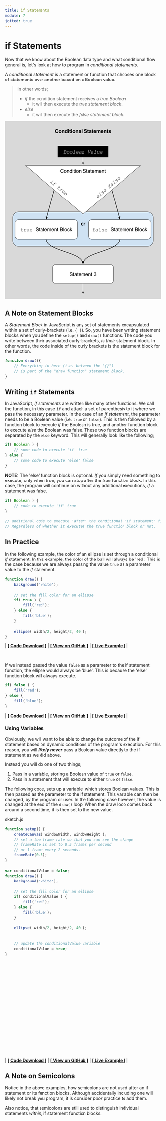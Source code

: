 ```yaml
---
title: if Statements
module: 7
jotted: true
---
```


# if Statements

Now that we know about the Boolean data type and what conditional flow general is, let's look at how to program in _conditional statements_.

A _conditional statement_ is a statement or function that chooses one block of statements over another based on a Boolean value.

> In other words;
>
> - _if_ the condition statement receives a _true Boolean_
>   - it will then execute the _true statement block_.
> - _else_
>   - it will then execute the _false statement block_.

![Visual example of a conditional statement program flow.](../imgs/ConditionalStatement.png "Visual example of a conditional statement program flow.")

## A Note on Statement Blocks

A _Statement Block_ in JavaScript is any set of statements encapsulated within a set of curly-brackets (i.e. `{ }`). So, you have been writing statement blocks when you define the `setup()` and `draw()` functions. The code you write between their associated curly-brackets, _is their_ statement block. In other words, the code inside of the curly brackets is the statement block for the function.

```js
function draw(){
    // Everything in here (i.e. between the "{}")
    // is part of the "draw function" statement block.
}
```

## Writing `if` Statements

In JavaScript, _if statements_ are written like many other functions. We call the function, in this case `if` and attach a set of parenthesis to it where we pass the necessary parameter. In the case of an _if statement_, the parameter needs to be a Boolean value (i.e. `true` or `false`). This is then followed by a function block to execute _if_ the Boolean is true, and another function block to execute _else_ the Boolean was false. These two function blocks are separated by the `else` keyword. This will generally look like the following;

```js
if( Boolean ) {
    // some code to execute 'if' true
} else {
    // some code to execute 'else' false
}
```

**NOTE:** The 'else' function block is optional. _If_ you simply need something to execute, only when true, you can stop after the _true_ function block. In this case, the program will continue on without any additional executions, _if_ a statement was false.

```js
if( Boolean ) {
    // code to execute 'if' true
}

// additional code to execute 'after' the conditional 'if statement' finished execution.
// Regardless of whether it executes the true function block or not.
```

## In Practice

In the following example, the color of an ellipse is set through a conditional _if_ statement. In this example, the color of the ball will always be 'red'. This is the case because we are always passing the value `true` as a parameter value to the _if_ statement.

```js
function draw() {
    background('white');

    // set the fill color for an ellipse
    if( true ) {
        fill('red');
    } else {
        fill('blue');
    }

    ellipse( width/2, height/2, 40 );
}
```

| [**[ Code Download ]**](https://github.com/Montana-Media-Arts/120_CreativeCoding/raw/master/lecture_code/07/01_if_01/01_if_01.zip) | [**[ View on GitHub ]**](https://github.com/Montana-Media-Arts/120_CreativeCoding/raw/master/lecture_code/07/01_if_01/) | [**[ Live Example ]**](https://montana-media-arts.github.io/120_CreativeCoding/lecture_code/07/01_if_01/) |

<br />


If we instead passed the value `false` as a parameter to the if statement function, the ellipse would always be 'blue'. This is because the 'else' function block will always execute.

```js
if( false ) {
    fill('red');
} else {
    fill('blue');
}
```

| [**[ Code Download ]**](https://github.com/Montana-Media-Arts/120_CreativeCoding/raw/master/lecture_code/07/01_if_02/01_if_02.zip) | [**[ View on GitHub ]**](https://github.com/Montana-Media-Arts/120_CreativeCoding/raw/master/lecture_code/07/01_if_02/) | [**[ Live Example ]**](https://montana-media-arts.github.io/120_CreativeCoding/lecture_code/07/01_if_02/) |

### Using Variables

Obviously, we will want to be able to change the outcome of the if statement based on dynamic conditions of the program's execution. For this reason, you will _**likely never**_ pass a Boolean value directly to the if statement as we did above.

Instead you will do one of two things;

1. Pass in a variable, storing a Boolean value of `true` or `false`.
2. Pass in a statement that will execute to either `true` or `false`.

The following code, sets up a variable, which stores Boolean values. This is then passed as the parameter to the if statement. This variable can then be changed, by the program or user. In the following case however, the value is changed at the end of the `draw()` loop. When the draw loop comes back around a second time, it is then set to the new value.

<div id="code-heading">sketch.js</div>

```js
function setup() {
    createCanvas( windowWidth, windowHeight );
    // set a low frame rate so that you can see the change
    // frameRate is set to 0.5 frames per second
    // or 1 frame every 2 seconds.
    frameRate(0.5);
}

var conditionalValue = false;
function draw() {
    background('white');

    // set the fill color for an ellipse
    if( conditionalValue ) {
        fill('red');
    } else {
        fill('blue');
    }

    ellipse( width/2, height/2, 40 );


    // update the conditionalValue variable
    conditionalValue = true;
}
```

<div id="jotted-demo-1" class="" style="height:300px;"></div>
</div>
<script>
    new Jotted(document.querySelector("#jotted-demo-1"), {
    files: [
        {
            type: "js",
            url:"https://raw.githubusercontent.com/Montana-Media-Arts/120_CreativeCoding/master/lecture_code/07/02_if_vars_01/sketch.js"
        },
        {
            type: "html",
            url:"../../../p5_resources/index.html"
    }],
    // plugins: [ "codemirror", "console" ]
    plugins: [ "codemirror" ]
});
</script>


| [**[ Code Download ]**](https://github.com/Montana-Media-Arts/120_CreativeCoding/raw/master/lecture_code/07/02_if_vars_01/02_if_vars_01.zip) | [**[ View on GitHub ]**](https://github.com/Montana-Media-Arts/120_CreativeCoding/raw/master/lecture_code/07/02_if_vars_01/) | [**[ Live Example ]**](https://montana-media-arts.github.io/120_CreativeCoding/lecture_code/07/02_if_vars_01/) |



## A Note on Semicolons

Notice in the above examples, how semicolons are not used after an if statement or its function blocks. Although accidentally including one will likely not break you program, it is consider _poor_ practice to add them.

Also notice, that semicolons are still used to distinguish individual statements _within_, if statement function blocks.
